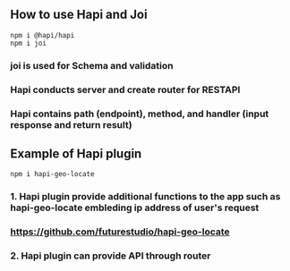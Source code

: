 ## How to use Hapi and Joi

```
npm i @hapi/hapi
npm i joi
```

### joi is used for Schema and validation

### Hapi conducts server and create router for RESTAPI

### Hapi contains path (endpoint), method, and handler (input response and return result)

## Example of Hapi plugin

```
npm i hapi-geo-locate
```

### 1. Hapi plugin provide additional functions to the app such as hapi-geo-locate embleding ip address of user's request

### https://github.com/futurestudio/hapi-geo-locate

### 2. Hapi plugin can provide API through router
